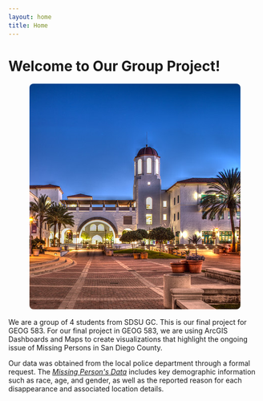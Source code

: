 ```yaml
---
layout: home
title: Home
---
```


# Welcome to Our Group Project!
<div style="text-align: center;">
  <img src="./assets/files/SDSU.jpg" alt="Your description" style="width: auto; height: auto; border-radius: 8px;">
</div>

We are a group of 4 students from SDSU GC. This is our final project for GEOG 583. For our final project in GEOG 583, we are using ArcGIS Dashboards and Maps to create visualizations that highlight the ongoing issue of Missing Persons in San Diego County.

Our data was obtained from the local police department through a formal request. The [*Missing Person's Data*](assets/files/Cleaned_Missing_Persons_Data_with_Coordinates.xlsx) includes key demographic information such as race, age, and gender, as well as the reported reason for each disappearance and associated location details.

